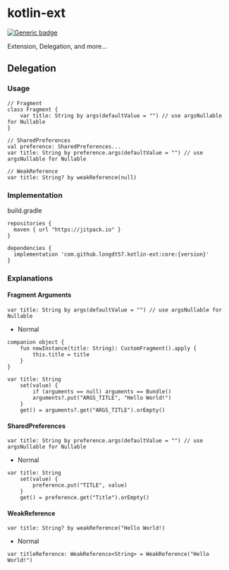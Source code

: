 # kotlin-ext
[![Generic badge](https://img.shields.io/badge/Version-1.0.0-<green>.svg)](https://github.com/longdt57/kotlin-ext/releases/latest)

Extension, Delegation, and more...

## Delegation
### Usage
```
// Fragment
class Fragment {
    var title: String by args(defaultValue = "") // use argsNullable for Nullable
}

// SharedPreferences
val preference: SharedPreferences...
var title: String by preference.args(defaultValue = "") // use argsNullable for Nullable

// WeakReference
var title: String? by weakReference(null)
```

### Implementation
build.gradle
```
repositories {
  maven { url "https://jitpack.io" }
}

dependencies {
  implementation 'com.github.longdt57.kotlin-ext:core:{version}'
}
```

### Explanations
#### Fragment Arguments
`var title: String by args(defaultValue = "") // use argsNullable for Nullable`
- Normal
```
companion object {
    fun newInstance(title: String): CustomFragment().apply {
        this.title = title
    }
}

var title: String
    set(value) {
        if (arguments == null) arguments == Bundle()
        arguments?.put("ARGS_TITLE", "Hello World!")
    }
    get() = arguments?.get("ARGS_TITLE").orEmpty()
```

#### SharedPreferences
`var title: String by preference.args(defaultValue = "") // use argsNullable for Nullable`

- Normal
```
var title: String
    set(value) {
        preference.put("TITLE", value)
    }
    get() = preference.get("Title").orEmpty()
```

#### WeakReference
`var title: String? by weakReference("Hello World!)`
- Normal
```
var titleReference: WeakReference<String> = WeakReference("Hello World!")
```

###
